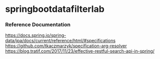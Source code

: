 # springbootdatafilterlab

### Reference Documentation
https://docs.spring.io/spring-data/jpa/docs/current/reference/html/#specifications
https://github.com/tkaczmarzyk/specification-arg-resolver
https://blog.tratif.com/2017/11/23/effective-restful-search-api-in-spring/

